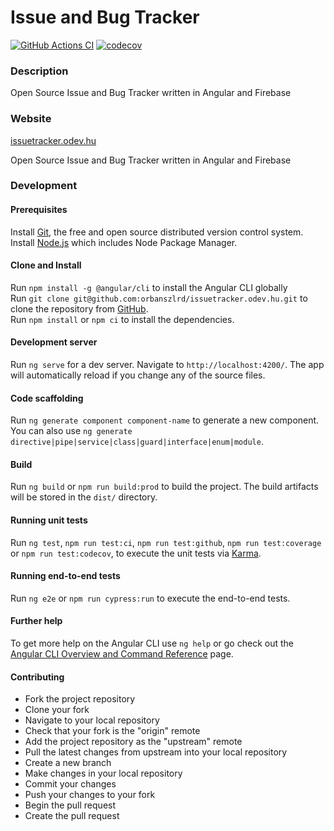 # Issue and Bug Tracker

[![GitHub Actions CI](https://github.com/orbanszlrd/issuetracker.odev.hu/actions/workflows/development.yml/badge.svg)](https://github.com/orbanszlrd/issuetracker.odev.hu/actions/workflows/development.yml)
[![codecov](https://codecov.io/gh/orbanszlrd/issuetracker.odev.hu/branch/development/graph/badge.svg?token=HA3RJ2Y7FB)](https://codecov.io/gh/orbanszlrd/issuetracker.odev.hu)

### Description

Open Source Issue and Bug Tracker written in Angular and Firebase

### Website
[issuetracker.odev.hu](https://issuetracker.odev.hu/)  


Open Source Issue and Bug Tracker written in Angular and Firebase

### Development

#### Prerequisites

Install [Git](https://git-scm.com/book/en/v2/Getting-Started-Installing-Git), the free and open source distributed version control system.  
Install [Node.js](https://nodejs.org/) which includes Node Package Manager.  

#### Clone and Install
Run `npm install -g @angular/cli` to install the Angular CLI globally  
Run `git clone git@github.com:orbanszlrd/issuetracker.odev.hu.git` to clone the repository from [GitHub](https://github.com/orbanszlrd/issuetracker.odev.hu).  
Run `npm install` or `npm ci` to install the dependencies.

#### Development server

Run `ng serve` for a dev server. Navigate to `http://localhost:4200/`. The app will automatically reload if you change any of the source files.

#### Code scaffolding

Run `ng generate component component-name` to generate a new component. You can also use `ng generate directive|pipe|service|class|guard|interface|enum|module`.

#### Build

Run `ng build` or `npm run build:prod` to build the project. The build artifacts will be stored in the `dist/` directory.

#### Running unit tests

Run `ng test`,  `npm run test:ci`,  `npm run test:github`, `npm run test:coverage` or `npm run test:codecov`, to execute the unit tests via [Karma](https://karma-runner.github.io).

#### Running end-to-end tests
Run `ng e2e` or `npm run cypress:run` to execute the end-to-end tests.

#### Further help

To get more help on the Angular CLI use `ng help` or go check out the [Angular CLI Overview and Command Reference](https://angular.io/cli) page.

#### Contributing
- Fork the project repository  
- Clone your fork  
- Navigate to your local repository  
- Check that your fork is the "origin" remote  
- Add the project repository as the "upstream" remote  
- Pull the latest changes from upstream into your local repository  
- Create a new branch  
- Make changes in your local repository  
- Commit your changes  
- Push your changes to your fork  
- Begin the pull request  
- Create the pull request  
